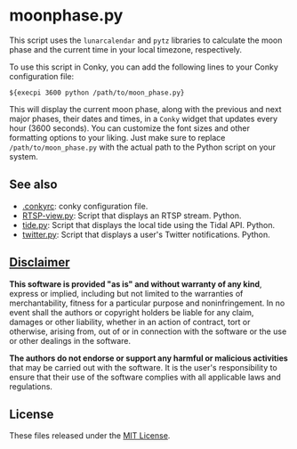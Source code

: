 # moonphase.py
This script uses the `lunarcalendar` and `pytz` libraries to calculate the moon phase and the current time in your local timezone, respectively.

To use this script in Conky, you can add the following lines to your Conky configuration file:

```
${execpi 3600 python /path/to/moon_phase.py}
```

This will display the current moon phase, along with the previous and next major phases, their dates and times, in a `Conky` widget that updates every hour (3600 seconds). You can customize the font sizes and other formatting options to your liking. Just make sure to replace `/path/to/moon_phase.py` with the actual path to the Python script on your system.

## See also
- [.conkyrc](https://github.com/apple-fritter/.conkyrc): conky configuration file.
- [RTSP-view.py](https://github.com/apple-fritter/conky.RTSP-view.py): Script that displays an RTSP stream. Python.
- [tide.py](https://github.com/apple-fritter/conky.tide.py): Script that displays the local tide using the Tidal API. Python.
- [twitter.py](https://github.com/apple-fritter/conky.twitter.py): Script that displays a user's Twitter notifications. Python.

## [Disclaimer](DISCLAIMER)
**This software is provided "as is" and without warranty of any kind**, express or implied, including but not limited to the warranties of merchantability, fitness for a particular purpose and noninfringement. In no event shall the authors or copyright holders be liable for any claim, damages or other liability, whether in an action of contract, tort or otherwise, arising from, out of or in connection with the software or the use or other dealings in the software.

**The authors do not endorse or support any harmful or malicious activities** that may be carried out with the software. It is the user's responsibility to ensure that their use of the software complies with all applicable laws and regulations.

## License

These files released under the [MIT License](LICENSE).
